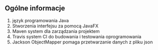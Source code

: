 ## Ogólne informacje
1. język programowania Java
2. Stworzenia interfejsu za pomocą JavaFX
3. Maven system dla zarządzania projektem
4. Travis system CI do budowania i testowania oprogramowania
5. Jackson ObjectMapper pomaga przetwarzanie danych z pliku json

